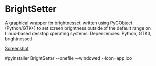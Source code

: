 # BrightSetter

A graphical wrapper for brightnessctl written using PyGObject (Python/GTK+) to set screen brightness outside of the default range on Linux-based desktop operating systems. 
Dependencies: Python, GTK3, brightnessctl

[Screenshot](screenshot.png)

#pyinstaller BrightSetter --onefile --windowed --icon=app.ico

